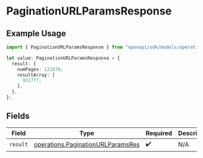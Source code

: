 # PaginationURLParamsResponse

## Example Usage

```typescript
import { PaginationURLParamsResponse } from "openapi/sdk/models/operations";

let value: PaginationURLParamsResponse = {
  result: {
    numPages: 121879,
    resultArray: [
      931777,
    ],
  },
};
```

## Fields

| Field                                                                                         | Type                                                                                          | Required                                                                                      | Description                                                                                   |
| --------------------------------------------------------------------------------------------- | --------------------------------------------------------------------------------------------- | --------------------------------------------------------------------------------------------- | --------------------------------------------------------------------------------------------- |
| `result`                                                                                      | [operations.PaginationURLParamsRes](../../../sdk/models/operations/paginationurlparamsres.md) | :heavy_check_mark:                                                                            | N/A                                                                                           |